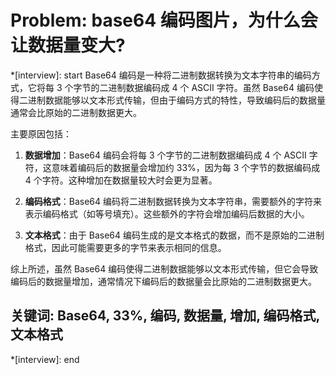 # Problem: base64 编码图片，为什么会让数据量变大?

*[interview]: start
Base64 编码是一种将二进制数据转换为文本字符串的编码方式，它将每 3 个字节的二进制数据编码成 4 个 ASCII 字符。虽然 Base64 编码使得二进制数据能够以文本形式传输，但由于编码方式的特性，导致编码后的数据量通常会比原始的二进制数据更大。

主要原因包括：

1. **数据增加**：Base64 编码会将每 3 个字节的二进制数据编码成 4 个 ASCII 字符，这意味着编码后的数据量会增加约 33%，因为每 3 个字节的数据编码成 4 个字符。这种增加在数据量较大时会更为显著。

2. **编码格式**：Base64 编码将二进制数据转换为文本字符串，需要额外的字符来表示编码格式（如等号填充）。这些额外的字符会增加编码后数据的大小。

3. **文本格式**：由于 Base64 编码生成的是文本格式的数据，而不是原始的二进制格式，因此可能需要更多的字节来表示相同的信息。

综上所述，虽然 Base64 编码使得二进制数据能够以文本形式传输，但它会导致编码后的数据量增加，通常情况下编码后的数据量会比原始的二进制数据更大。

## 关键词: Base64, 33%, 编码, 数据量, 增加, 编码格式, 文本格式
*[interview]: end
